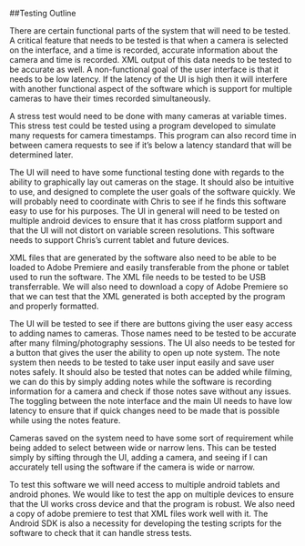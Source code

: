 ##Testing Outline

There are certain functional parts of the system that will need to be tested. A critical feature that needs to be tested is that when a camera is selected on the interface, and a time is recorded, accurate information about the camera and time is recorded. XML output of this data needs to be tested to be accurate as well. A non-functional goal of the user interface is that it needs to be low latency. If the latency of the UI is high then it will interfere with another functional aspect of the software which is support for multiple cameras to have their times recorded simultaneously. 

A stress test would need to be done with many cameras at variable times. This stress test could be tested using a program developed to simulate many requests for camera timestamps. This program can also record time in between camera requests to see if it’s below a latency standard that will be determined later. 

The UI will need to have some functional testing done with regards to the ability to graphically lay out cameras on the stage. It should also be intuitive to use, and designed to complete the user goals of the software quickly. We will probably need to coordinate with Chris to see if he finds this software easy to use for his purposes. The UI in general will need to be tested on multiple android devices to ensure that it has cross platform support and that the UI will not distort on variable screen resolutions. This software needs to support Chris’s current tablet and future devices. 

XML files that are generated by the software also need to be able to be loaded to Adobe Premiere and easily transferable from the phone or tablet used to run the software. The XML file needs to be tested to be USB transferrable. We will also need to download a copy of Adobe Premiere so that we can test that the XML generated is both accepted by the program and properly formatted. 

The UI will be tested to see if there are buttons giving the user easy access to adding names to cameras. Those names need to be tested to be accurate after many filming/photography sessions. The UI also needs to be tested for a button that gives the user the ability to open up note system. The note system then needs to be tested to take user input easily and save user notes safely. It should also be tested that notes can be added while filming, we can do this by simply adding notes while the software is recording information for a camera and check if those notes save without any issues. The toggling between the note interface and the main UI needs to have low latency to ensure that if quick changes need to be made that is possible while using the notes feature.

Cameras saved on the system need to have some sort of requirement while being added to select between wide or narrow lens. This can be tested simply by sifting through the UI, adding a camera, and seeing if I can accurately tell using the software if the camera is wide or narrow. 

To test this software we will need access to multiple android tablets and android phones. We would like to test the app on multiple devices to ensure that the UI works cross device and that the program is robust. We also need a copy of adobe premiere to test that XML files work well with it. The Android SDK is also a necessity for developing the testing scripts for the software to check that it can handle stress tests. 
